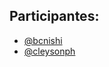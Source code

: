 ## Participantes:
- [@bcnishi](https://github.com/bcnishi)
- [@cleysonph](https://github.com/cleysonph)

